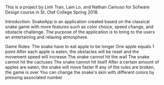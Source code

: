 This is a project by Linh Tran, Lam Lo, and Nathan Camuso for Sofware Design course in St. Olaf College Spring 2018.

Introduction:
SnakeApp is an application created based on the classical snake game with more features such as color choice, speed change, and obstacle challenge. The purpose of the application is to bring to the users an entertaining and relaxing atmosphere.

Game Rules:
The snake have to eat apple to be longer
One apple equals 1 point
After each apple is eaten, the obstacles will be reset and the movement speed will increase
The snake cannot hit the wall
The snake cannot hit the cactuses
The snake cannot hit itself
After a certain amount of apples are eaten, the snake will move faster
If any of the rules are broken, the game is over
You can change the snake's skin with different colors by pressing associated number

